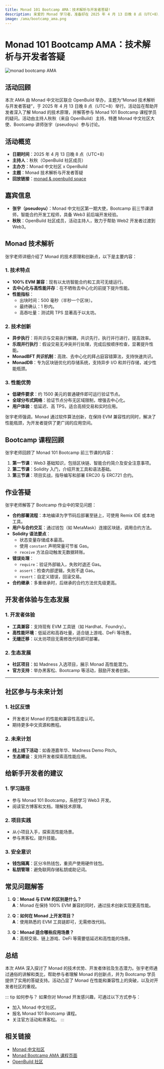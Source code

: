 ```yaml
---
title: Monad 101 Bootcamp AMA：技术解析与开发者答疑!
description: 亲爱的 Monad 学习者，准备好在 2025 年 4 月 13 日晚 8 点（UTC+8），与 Monad 中文社区和 OpenBuild 一起，深入剖析 Monad 的技术内核，并由特邀讲师张宇（pseudoyu）解答你的疑问了吗？加入这场线上 AMA，点燃你的 Web3 开发激情！
image: /ama/bootcamp_ama.png
---
```

# Monad 101 Bootcamp AMA：技术解析与开发者答疑

![monad bootcamp AMA](/ama/bootcamp_ama.png)

## 活动回顾
本次 AMA 由 Monad 中文社区联合 OpenBuild 举办，主题为“Monad 技术解析与开发者答疑”，于 2025 年 4 月 13 日晚 8 点（UTC+8）举行。活动旨在帮助开发者深入了解 Monad 的技术原理，并解答参与 Monad 101 Bootcamp 课程学员的疑问。活动由主持人秋秋（来自 OpenBuild）主持，特邀 Monad 中文社区大使、Bootcamp 讲师张宇（pseudoyu）参与讨论。


## 活动概览
- **日期时间**：2025 年 4 月 13 日晚 8 点（UTC+8）
- **主持人**：秋秋（OpenBuild 社区成员）
- **主办方**：Monad 中文社区 x OpenBuild
- **主题**：Monad 技术解析与开发者答疑
- **回放链接**：[monad & openbuild space](https://x.com/i/spaces/1BRKjmljgRNxw)



## 嘉宾信息
- **张宇（pseudoyu）**：Monad 中文社区第一期大使，Bootcamp 前三节课讲师，智能合约开发工程师，具备 Web3 前后端开发经验。
- **秋秋**：OpenBuild 社区成员，活动主持人，致力于帮助 Web2 开发者过渡到 Web3。



## Monad 技术解析
张宇老师详细介绍了 Monad 的技术原理和创新点，以下是主要内容：

### 1. 技术特点
- **100% EVM 兼容**：现有以太坊智能合约和工具可无缝运行。
- **去中心化与高性能并存**：在不牺牲去中心化的前提下提升性能。
- **性能指标**：
  - 出块时间：500 毫秒（半秒一个区块）。
  - 最终确认：1 秒内。
  - 高吞吐量：测试网 TPS 显著高于以太坊。

### 2. 技术创新
- **异步执行**：将共识与交易执行解耦，共识先行，执行并行进行，提高效率。
- **乐观并行执行**：假设交易无冲突并行处理，完成后按顺序检查，显著提升性能。
- **MonadBFT 共识机制**：高效、去中心化的拜占庭容错算法，支持快速共识。
- **MonadDB**：专为区块链优化的存储系统，支持异步 I/O 和并行存储，减少性能瓶颈。

### 3. 性能优势
- **低硬件要求**：约 1500 美元的普通硬件即可运行验证节点。
- **全球分布式网络**：验证节点分布无区域限制，增强去中心化。
- **用户体验**：低延迟、高 TPS，适合高频交易和实时应用。

张宇老师强调，Monad 通过软件算法创新，在保持 EVM 兼容性的同时，解决了性能瓶颈，为开发者提供了更广阔的应用空间。


## Bootcamp 课程回顾

张宇老师回顾了 Monad 101 Bootcamp 前三节课的内容：
1. **第一节课**：Web3 基础知识，包括区块链、智能合约简介及安全注意事项。
2. **第二节课**：Solidity 入门，介绍开发工具和语法基础。
3. **第三节课**：项目实战，指导编写和部署 ERC20 与 ERC721 合约。


## 作业答疑
张宇老师解答了 Bootcamp 作业中的常见问题：
- **合约部署流程**：本地编译为字节码后部署至链上，可使用 Remix IDE 或本地工具。
- **用户与合约交互**：通过钱包（如 MetaMask）连接区块链，调用合约方法。
- **Solidity 语法要点**：
  - 状态变量存储成本最高。
  - 使用 `constant` 声明常量可节省 Gas。
  - `receive` 方法自动触发无数据转账。
- **错误处理**：
  - `require`：验证外部输入，失败时退还 Gas。
  - `assert`：检查内部逻辑，失败不退 Gas。
  - `revert`：自定义错误，回滚交易。
- **合约继承**：多重继承时，后继承的合约方法优先级更高。


## 开发者体验与生态发展
### 1. 开发者体验
- **工具兼容**：支持现有 EVM 工具链（如 Hardhat、Foundry）。
- **高性能环境**：低延迟和高吞吐量，适合链上游戏、DeFi 等场景。
- **无缝迁移**：以太坊项目无需修改代码即可部署。

### 2. 生态发展
- **社区项目**：如 Madness 入选项目，展示 Monad 高性能潜力。
- **官方支持**：举办黑客松、Bootcamp 等活动，鼓励开发者创新。

---

## 社区参与与未来计划
### 1. 社区反馈
- 开发者对 Monad 的性能和兼容性高度认可。
- 期待更多中文资源和教程。

### 2. 未来计划
- **线上线下活动**：如香港嘉年华、Madness Demo Pitch。
- **生态建设**：支持开发者探索高性能应用。



## 给新手开发者的建议
### 1. 学习路径
- 参与 Monad 101 Bootcamp，系统学习 Web3 开发。
- 阅读官方博客和文档，理解技术原理。

### 2. 项目实践
- 从小项目入手，探索高性能场景。
- 参与黑客松，提升技能。

### 3. 安全意识
- **钱包隔离**：区分冷热钱包，重资产使用硬件钱包。
- **私钥管理**：避免联网存储私钥或助记词。


## 常见问题解答
1. **Q：Monad 与 EVM 的区别是什么？**  
   **A**：Monad 在保持 100% EVM 兼容的同时，通过技术创新实现更高性能。

2. **Q：如何在 Monad 上开发项目？**  
   **A**：使用熟悉的 EVM 工具链即可，无需修改代码。

3. **Q：Monad 适合哪些应用场景？**  
   **A**：高频交易、链上游戏、DeFi 等需要低延迟和高性能的场景。


## 总结
本次 AMA 深入探讨了 Monad 的技术优势、开发者体验及生态潜力。张宇老师通过通俗的讲解和类比，帮助参与者理解 Monad 的创新点，并为 Bootcamp 学员提供了实用的答疑支持。活动凸显了 Monad 在性能和兼容性上的突破，以及对开发者社区的重视。


::: tip 如何参与？
如果你对 Monad 开发感兴趣，可通过以下方式参与：
- 加入 Monad 中文社区。
- 报名 Monad 101 Bootcamp 课程。
- 关注官方活动和黑客松。
:::


## 相关链接
- [Monad 中文社区](https://gmonad.cc/)
- [Monad Bootcamp AMA 课程页面](https://x.com/OpenBuildxyz/status/1908554292266713525)
- [OpenBuild 社区](https://x.com/OpenBuildxyz)
